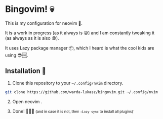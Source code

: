 # Bingovim! 💀

This is my configuration for neovim 🤯.

It is a work in progress (as it always is 😥) and I am constantly tweaking it (as always as it is also 😫).

It uses Lazy package manager 📦, which I heard is what the cool kids are using  😎🆒.

## Installation 🚀

1. Clone this repository to your `~/.config/nvim` directory.

```bash
git clone https://github.com/warda-lukasz/bingovim.git ~/.config/nvim
```
2. Open neovim .

3. Done!  🏅🔥🎉
<small>(and in case it is not, then `:Lazy sync` to install all plugins)<small>`
